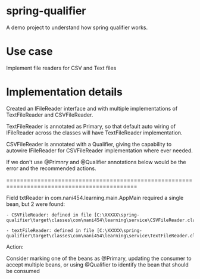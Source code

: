 # spring-qualifier
A demo project to understand how spring qualifier works.

# Use case
Implement file readers for CSV and Text files

# Implementation details

Created an IFileReader interface and with multiple implementations of TextFileReader and CSVFileReader.

TextFileReader is annotated as Primary, so that default auto wiring of IFileReader across the classes will have TextFileReader implementation.

CSVFileReader is annotated with a Qualifier, giving the capability to autowire IFileReader for CSVFileReader implementation where ever needed.

If we don't use @Primnry and @Qualifier annotations below would be the error and the recommended actions.

============================================================================================

Field txtReader in com.nani454.learning.main.AppMain required a single bean, but 2 were found:

	- CSVFileReader: defined in file [C:\XXXXX\spring-qualifier\target\classes\com\nani454\learning\service\CSVFileReader.class]
	
	- textFileReader: defined in file [C:\XXXXX\spring-qualifier\target\classes\com\nani454\learning\service\TextFileReader.class]



Action:

Consider marking one of the beans as @Primary, updating the consumer to accept multiple beans, or using @Qualifier to identify the bean that should be consumed
